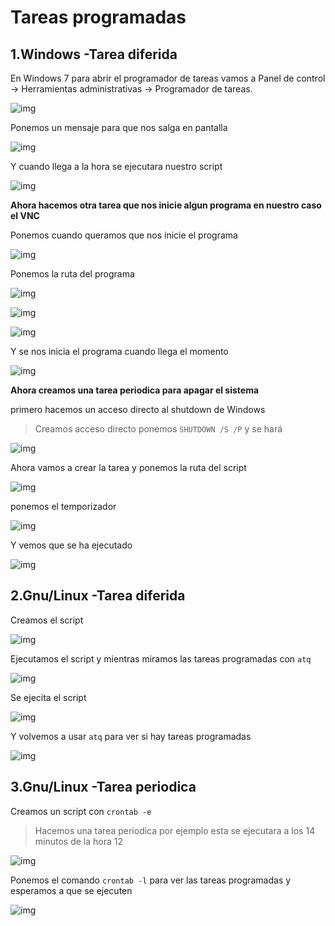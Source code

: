# Tareas programadas

## 1.Windows -Tarea diferida

En Windows 7 para abrir el programador de tareas vamos a Panel de control -> Herramientas administrativas -> Programador de tareas.

![img](./IMG/1.png)

Ponemos un mensaje para que nos salga en pantalla

![img](./IMG/1.1.png)

Y cuando llega a la hora se ejecutara nuestro script

![img](./IMG/1.1.2.png)

**Ahora hacemos otra tarea que nos inicie algun programa en nuestro caso el VNC**

Ponemos cuando queramos que nos inicie el programa

![img](./IMG/1.2.png)

Ponemos la ruta del programa

![img](./IMG/1.2.1.png)

![img](./IMG/1.2.2.png)

![img](./IMG/1.2.3.png)

Y se nos inicia el programa cuando llega el momento

![img](./IMG/1.2.4.png)

**Ahora creamos una tarea periodica para apagar el sistema**

primero hacemos un acceso directo al shutdown de Windows
>Creamos acceso directo ponemos
``SHUTDOWN /S /P``  y se hará

![img](./IMG/1.2.5.png)

Ahora vamos a crear la tarea y ponemos la ruta del script

![img](./IMG/1.2.6.png)

ponemos el temporizador

![img](./IMG/1.2.7.png)

Y vemos que se ha ejecutado



![img](./IMG/1.2.8.png)


## 2.Gnu/Linux -Tarea diferida   

Creamos el script

![img](./IMG/2.2.png)

Ejecutamos el script y mientras miramos las tareas programadas con ``atq``

![img](./IMG/2.3.png)

Se ejecita el script

![img](./IMG/2.4.png)

Y volvemos a usar ``atq`` para ver si hay tareas programadas

![img](./IMG/2.5.png)


## 3.Gnu/Linux -Tarea periodica

Creamos un script con ``crontab -e``
>Hacemos una tarea periodica por ejemplo esta se ejecutara a los 14 minutos de la hora 12

![img](./IMG/3.2.png)

Ponemos el comando ``crontab -l`` para ver las tareas programadas y esperamos a que se ejecuten

![img](./IMG/3.1.png)
